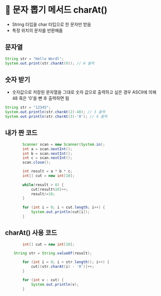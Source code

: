 # 🚩 문자 뽑기 메서드 charAt()
- String 타입을 char 타입으로 한 문자만 받음
- 특정 위치의 문자를 반환해줌

## 문자열
```java
String str = "Hello Wordl";
System.out.print(str.charAt(0)); // H 출력
```
## 숫자 받기
- 숫자값으로 저장된 문자열을 그대로 숫자 값으로 출력하고 싶은 경우 ASCII에 의해 48 혹은 '0'을 뺀 후 출력하면 됨
```java
String str = "12345";
System.out.println(str.charAt(2)-48); // 3 출력
System.out.println(str.charAt(3)-'0'); // 4 출력
```

## 내가 짠 코드
```java
		Scanner scan = new Scanner(System.in);
		int a = scan.nextInt();
		int b = scan.nextInt();
		int c = scan.nextInt();
		scan.close();

		int result = a * b * c;
		int[] cut = new int[10];
		
		while(result > 0) {
			cut[result%10]++; 
			result/=10; 
		}
		
		for (int i = 0; i < cut.length; i++) {
			System.out.println(cut[i]);
		}
```

## charAt() 사용 코드
```java
		int[] cut = new int[10];
    
    String str = String.valueOf(result);

		for (int i = 0; i < str.length(); i++) {
			cut[(str.charAt(i) - '0')]++;
		}

		for (int v : cut) {
			System.out.println(v);
		}
```
